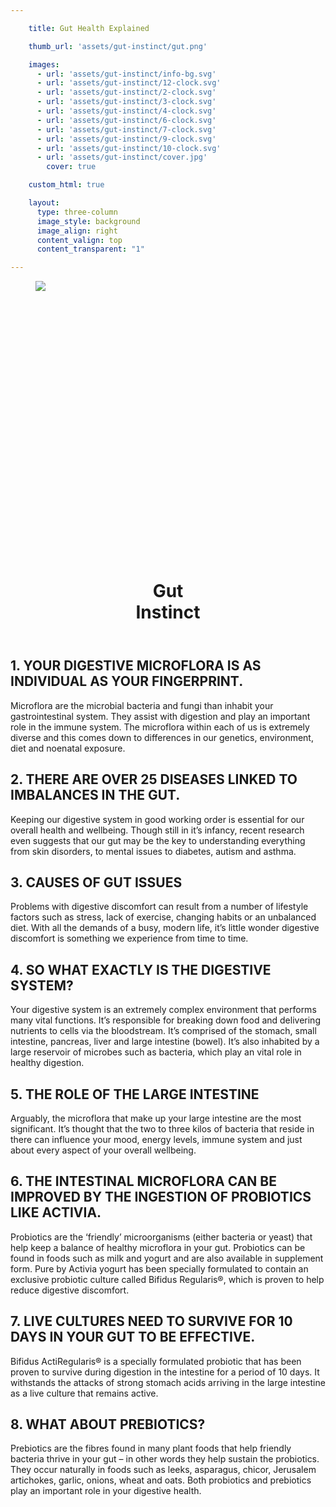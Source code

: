 ```yaml
---

    title: Gut Health Explained

    thumb_url: 'assets/gut-instinct/gut.png'

    images:
      - url: 'assets/gut-instinct/info-bg.svg'
      - url: 'assets/gut-instinct/12-clock.svg'
      - url: 'assets/gut-instinct/2-clock.svg'
      - url: 'assets/gut-instinct/3-clock.svg'
      - url: 'assets/gut-instinct/4-clock.svg'
      - url: 'assets/gut-instinct/6-clock.svg'
      - url: 'assets/gut-instinct/7-clock.svg'
      - url: 'assets/gut-instinct/9-clock.svg'
      - url: 'assets/gut-instinct/10-clock.svg'
      - url: 'assets/gut-instinct/cover.jpg'
        cover: true

    custom_html: true

    layout:
      type: three-column
      image_style: background
      image_align: right
      content_valign: top
      content_transparent: "1"

---
```


<div class="gut">
  <figure class="image">
    <img class="bg" src="assets/gut-instinct/info-bg.svg" data-media-id="images:1" data-original>
    <a href="#item1" data-overlay='false' data-app-view="layer" data-media-id="images:2" data-background-image="true" data-original></a>
    <a href="#item2" data-overlay='false' data-app-view="layer" data-media-id="images:3" data-background-image="true" data-original></a>
    <a href="#item3" data-overlay='false' data-app-view="layer" data-media-id="images:4" data-background-image="true" data-original></a>
    <a href="#item4" data-overlay='false' data-app-view="layer" data-media-id="images:5" data-background-image="true" data-original></a>
    <a href="#item5" data-overlay='false' data-app-view="layer" data-media-id="images:6" data-background-image="true" data-original></a>
    <a href="#item6" data-overlay='false' data-app-view="layer" data-media-id="images:7" data-background-image="true" data-original></a>
    <a href="#item7" data-overlay='false' data-app-view="layer" data-media-id="images:8" data-background-image="true" data-original></a>
    <a href="#item8" data-overlay='false' data-app-view="layer" data-media-id="images:9" data-background-image="true" data-original></a>
    <div class="aspect-ratio" style="padding-bottom: 100%;"></div>
  </figure>
</div>

<figure class="cover-area image" style="background-image: url({{ cover.url }})"></figure>
<div class="content">
  <header>
    <div class="wrapper">
      <h1 class="title">Gut <br>Instinct</h1>
    </div>
  </header>

  <article id="item1" class="page stack">
    <div class="content">
      <h2>1. YOUR DIGESTIVE MICROFLORA IS AS INDIVIDUAL AS YOUR FINGERPRINT.</h2>
      <p>Microflora are the microbial bacteria and fungi than inhabit your gastrointestinal system. They assist with digestion and play an important role in the immune system. The microflora within each of us is extremely diverse and this comes down to differences in our genetics, environment, diet and noenatal exposure.</p>
    </div>
  </article>
  <article id="item2" class="page stack">
    <div class="content">
      <h2>2. THERE ARE OVER 25 DISEASES LINKED TO IMBALANCES IN THE GUT.</h2>
      <p>Keeping our digestive system in good working order is essential for our overall health and wellbeing. Though still in it’s infancy, recent research even suggests that our gut may be the key to understanding everything from skin disorders, to mental issues to diabetes, autism and asthma.</p>
    </div>
  </article>
  <article id="item3" class="page stack">
    <div class="content">
      <h2>3. CAUSES OF GUT ISSUES</h2>
      <p>Problems with digestive discomfort can result from a number of lifestyle factors such as stress, lack of exercise, changing habits or an unbalanced diet. With all the demands of a busy, modern life, it’s little wonder digestive discomfort is something we experience from time to time.</p>
    </div>
  </article>
  <article id="item4" class="page stack">
    <div class="content">
      <h2>4. SO WHAT EXACTLY IS THE DIGESTIVE SYSTEM?</h2>
      <p>Your digestive system is an extremely complex environment that performs many vital functions. It’s responsible for breaking down food and delivering nutrients to cells via the bloodstream. It’s comprised of the stomach, small intestine, pancreas, liver and large intestine (bowel). It’s also inhabited by a large reservoir of microbes such as bacteria, which play an vital role in healthy digestion.</p>
    </div>
  </article>
  <article id="item5" class="page stack">
    <div class="content">
      <h2>5. THE ROLE OF THE LARGE INTESTINE</h2>
      <p>Arguably, the microflora that make up your large intestine are the most significant. It’s thought that the two to three kilos of bacteria that reside in there can influence your mood, energy levels, immune system and just about every aspect of your overall wellbeing.</p>
    </div>
  </article>
  <article id="item6" class="page stack">
    <div class="content">
      <h2>6. THE INTESTINAL MICROFLORA CAN BE IMPROVED BY THE INGESTION OF PROBIOTICS LIKE ACTIVIA.</h2>
      <p>Probiotics are the ‘friendly’ microorganisms (either bacteria or yeast) that help keep a balance of healthy microflora in your gut. Probiotics can be found in foods such as milk and yogurt and are also available in supplement form. Pure by Activia yogurt has been specially formulated to contain an exclusive probiotic culture called Bifidus Regularis®, which is proven to help reduce digestive discomfort.</p>
    </div>
  </article>
  <article id="item7" class="page stack">
    <div class="content">
      <h2>7. LIVE CULTURES NEED TO SURVIVE FOR 10 DAYS IN YOUR GUT TO BE EFFECTIVE.</h2>
      <p>Bifidus ActiRegularis® is a specially formulated probiotic that has been proven to survive during digestion in the intestine for a period of 10 days. It withstands the attacks of strong stomach acids arriving in the large intestine as a live culture that remains active.</p>
    </div>
  </article>
  <article id="item8" class="page stack">
    <div class="content">
      <h2>8. WHAT ABOUT PREBIOTICS?</h2>
      <p>Prebiotics are the fibres found in many plant foods that help friendly bacteria thrive in your gut – in other words they help sustain the probiotics. They occur naturally in foods such as leeks, asparagus, chicor, Jerusalem artichokes, garlic, onions, wheat and oats. Both probiotics and prebiotics play an important role in your digestive health.</p>
    </div>
  </article>
</div>

